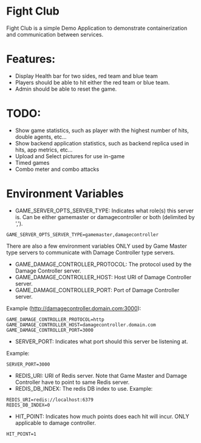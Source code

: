 # Fight Club

Fight Club is a simple Demo Application to demonstrate containerization and communication between services.

# Features:
* Display Health bar for two sides, red team and blue team 
* Players should be able to hit either the red team or blue team.
* Admin should be able to reset the game.

# TODO:
* Show game statistics, such as player with the highest number of hits, double agents, etc...
* Show backend application statistics, such as backend replica used in hits, app metrics, etc...
* Upload and Select pictures for use in-game
* Timed games
* Combo meter and combo attacks

# Environment Variables
- GAME_SERVER_OPTS_SERVER_TYPE: Indicates what role(s) this server is. Can be either gamemaster or damagecontroller or both (delimited by ',').
```$xslt
GAME_SERVER_OPTS_SERVER_TYPE=gamemaster,damagecontroller
```
There are also a few environment variables ONLY used by Game Master type servers to communicate with Damage Controller type servers.
* GAME_DAMAGE_CONTROLLER_PROTOCOL: The protocol used by the Damage Controller server.
* GAME_DAMAGE_CONTROLLER_HOST: Host URI of Damage Controller server.
* GAME_DAMAGE_CONTROLLER_PORT: Port of Damage Controller server.

Example (http://damagecontroller.domain.com:3000):
```$xslt
GAME_DAMAGE_CONTROLLER_PROTOCOL=http
GAME_DAMAGE_CONTROLLER_HOST=damagecontroller.domain.com
GAME_DAMAGE_CONTROLLER_PORT=3000
```

- SERVER_PORT: Indicates what port should this server be listening at.

Example:
```$xslt
SERVER_PORT=3000
```

* REDIS_URI: URI of Redis server. Note that Game Master and Damage Controller have to point to same Redis server.
* REDIS_DB_INDEX: The redis DB index to use.
Example:
```$xslt
REDIS_URI=redis://localhost:6379
REDIS_DB_INDEX=0
```

* HIT_POINT: Indicates how much points does each hit will incur. ONLY applicable to damage controller.
```$xslt
HIT_POINT=1
```
